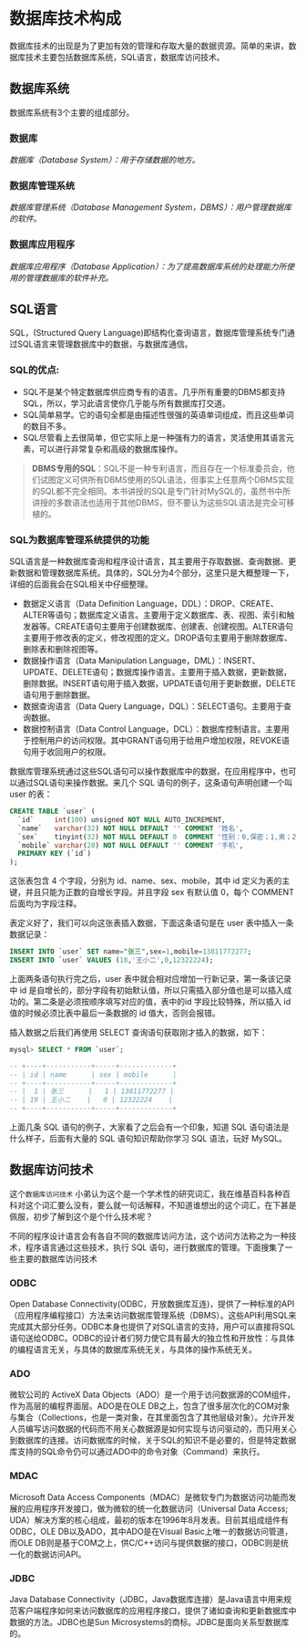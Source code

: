 # 数据库技术构成

数据库技术的出现是为了更加有效的管理和存取大量的数据资源。简单的来讲，数据库技术主要包括数据库系统，SQL语言，数据库访问技术。

## 数据库系统

数据库系统有3个主要的组成部分。

### 数据库

_数据库（Database System）：用于存储数据的地方。_

### 数据库管理系统

_数据库管理系统（Database Management System，DBMS）：用户管理数据库的软件。_

### 数据库应用程序

_数据库应用程序（Database Application）：为了提高数据库系统的处理能力所使用的管理数据库的软件补充。_

## SQL语言

SQL，\(Structured Query Language\)即结构化查询语言，数据库管理系统专门通过SQL语言来管理数据库中的数据，与数据库通信。

### SQL的优点:

* SQL不是某个特定数据库供应商专有的语言。几乎所有重要的DBMS都支持SQL，所以，学习此语言使你几乎能与所有数据库打交道。
* SQL简单易学。它的语句全都是由描述性很强的英语单词组成，而且这些单词的数目不多。
* SQL尽管看上去很简单，但它实际上是一种强有力的语言，灵活使用其语言元素，可以进行非常复杂和高级的数据库操作。

> **DBMS专用的SQL**：SQL不是一种专利语言，而且存在一个标准委员会，他们试图定义可供所有DBMS使用的SQL语法，但事实上任意两个DBMS实现的SQL都不完全相同。本书讲授的SQL是专门针对MySQL的，虽然书中所讲授的多数语法也适用于其他DBMS，但不要认为这些SQL语法是完全可移植的。

### SQL为数据库管理系统提供的功能

SQL语言是一种数据库查询和程序设计语言，其主要用于存取数据、查询数据、更新数据和管理数据库系统。具体的，SQL分为4个部分，这里只是大概整理一下，详细的后面我会在SQL相关中仔细整理。

* 数据定义语言（Data Definition Language，DDL）：DROP、CREATE、ALTER等语句；数据库定义语言。主要用于定义数据库、表、视图、索引和触发器等。CREATE语句主要用于创建数据库、创建表、创建视图。ALTER语句主要用于修改表的定义，修改视图的定义。DROP语句主要用于删除数据库、删除表和删除视图等。
* 数据操作语言（Data Manipulation Language，DML）：INSERT、UPDATE、DELETE语句；数据库操作语言。主要用于插入数据，更新数据，删除数据。INSERT语句用于插入数据，UPDATE语句用于更新数据，DELETE语句用于删除数据。
* 数据查询语言（Data Query Language，DQL）：SELECT语句。主要用于查询数据。
* 数据控制语言（Data Control Language，DCL）：数据库控制语言。主要用于控制用户的访问权限。其中GRANT语句用于给用户增加权限，REVOKE语句用于收回用户的权限。

数据库管理系统通过这些SQL语句可以操作数据库中的数据，在应用程序中，也可以通过SQL语句来操作数据。来几个 SQL 语句的例子，这条语句声明创建一个叫 user 的表：

```sql
CREATE TABLE `user` (
  `id`     int(100) unsigned NOT NULL AUTO_INCREMENT,
  `name`   varchar(32) NOT NULL DEFAULT '' COMMENT '姓名',
  `sex`    tinyint(32) NOT NULL DEFAULT 0  COMMENT '性别：0,保密；1,男；2,女',
  `mobile` varchar(20) NOT NULL DEFAULT '' COMMENT '手机',
  PRIMARY KEY (`id`)
);
```

这张表包含 4 个字段，分别为 id、name、sex、mobile，其中 id 定义为表的主键，并且只能为正数的自增长字段。并且字段 sex 有默认值 0，每个 COMMENT 后面均为字段注释。

表定义好了，我们可以向这张表插入数据，下面这条语句是在 user 表中插入一条数据记录：

```sql
INSERT INTO `user` SET name="张三",sex=1,mobile=13811772277;
INSERT INTO `user` VALUES (18,'王小二',0,12322224);
```

上面两条语句执行完之后，user 表中就会相对应增加一行新记录，第一条该记录中 id 是自增长的，部分字段有初始默认值，所以只需插入部分值也是可以插入成功的。第二条是必须按顺序填写对应的值，表中的id 字段比较特殊，所以插入 id 值的时候必须比表中最后一条数据的 id 值大，否则会报错。

插入数据之后我们再使用 SELECT 查询语句获取刚才插入的数据，如下：

```sql
mysql> SELECT * FROM `user`;

-- +----+-----------+-----+-------------+
-- | id | name      | sex | mobile      |
-- +----+-----------+-----+-------------+
-- |  1 | 张三      |   1 | 13811772277 |
-- | 19 | 王小二    |   0 | 12322224    |
-- +----+-----------+-----+-------------+
```

上面几条 SQL 语句的例子，大家看了之后会有一个印象，知道 SQL 语句语法是什么样子，后面有大量的 SQL 语句知识帮助你学习 SQL 语法，玩好 MySQL。

## 数据库访问技术

这个`数据库访问技术` 小弟认为这个是一个学术性的研究词汇，我在维基百科各种百科对这个词汇要么没有，要么就一句话解释，不知道谁想出的这个词汇，在下甚是佩服，初步了解到这个是个什么技术呢？

不同的程序设计语言会有各自不同的数据库访问方法，这个访问方法称之为一种技术，程序语言通过这些技术，执行 SQL 语句，进行数据库的管理。下面搜集了一些主要的数据库访问技术

### ODBC

Open Database Connectivity\(ODBC，开放数据库互连\)，提供了一种标准的API（应用程序编程接口）方法来访问数据库管理系统（DBMS）。这些API利用SQL来完成其大部分任务。ODBC本身也提供了对SQL语言的支持，用户可以直接将SQL语句送给ODBC。ODBC的设计者们努力使它具有最大的独立性和开放性：与具体的编程语言无关，与具体的数据库系统无关，与具体的操作系统无关。

### ADO

微软公司的 ActiveX Data Objects（ADO）是一个用于访问数据源的COM组件，作为高层的编程界面层。ADO是在OLE DB之上，包含了很多层次化的COM对象与集合（Collections，也是一类对象，在其里面包含了其他层级对象）。允许开发人员编写访问数据的代码而不用关心数据源是如何实现与访问驱动的，而只用关心到数据库的连接。访问数据库的时候，关于SQL的知识不是必要的，但是特定数据库支持的SQL命令仍可以通过ADO中的命令对象（Command）来执行。

### MDAC

Microsoft Data Access Components（MDAC）是微软专门为数据访问功能而发展的应用程序开发接口，做为微软的统一化数据访问（Universal Data Access; UDA）解决方案的核心组成，最初的版本在1996年8月发表。目前其组成组件有ODBC，OLE DB以及ADO，其中ADO是在Visual Basic上唯一的数据访问管道，而OLE DB则是基于COM之上，供C/C++访问与提供数据的接口，ODBC则是统一化的数据访问API。

### JDBC

Java Database Connectivity（JDBC，Java数据库连接）是Java语言中用来规范客户端程序如何来访问数据库的应用程序接口，提供了诸如查询和更新数据库中数据的方法。JDBC也是Sun Microsystems的商标。JDBC是面向关系型数据库的。

